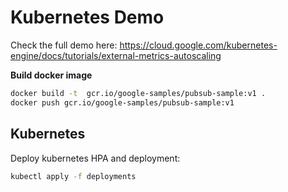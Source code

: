 # Kubernetes Demo

Check the full demo here:
https://cloud.google.com/kubernetes-engine/docs/tutorials/external-metrics-autoscaling


**Build docker image**
```bash
docker build -t  gcr.io/google-samples/pubsub-sample:v1 .
docker push gcr.io/google-samples/pubsub-sample:v1
```

## Kubernetes

Deploy kubernetes HPA and deployment:
```bash
kubectl apply -f deployments
```



